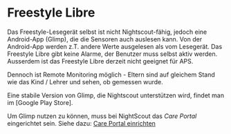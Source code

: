 # Freestyle Libre


Das Freestyle-Lesegerät selbst ist nicht Nightscout-fähig, jedoch eine Android-App (Glimp), die die Sensoren auch auslesen kann. Von der Android-App werden z.T. andere Werte ausgelesen als vom Lesegerät. Das Freestyle Libre gibt keine Alarme, der Benutzer muss selbst aktiv werden.  Ausserdem ist das Freestyle Libre derzeit nicht geeignet für APS.

Dennoch ist Remote Monitoring möglich - Eltern sind auf gleichem Stand wie das Kind / Lehrer und sehen, ob gemessen wurde.

Eine stabile Version von Glimp, die Nightscout unterstützen wird, findet man im [Google Play 
Store].

Um Glimp nutzen zu können, muss bei NightScout das *Care Portal* eingerichtet sein. Siehe dazu: [Care Portal einrichten](/../nightscout/care_portal.md)